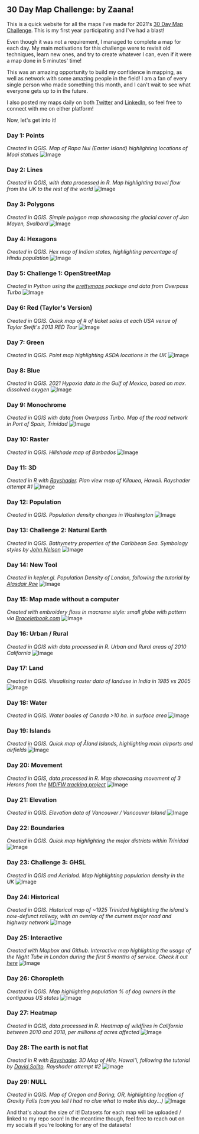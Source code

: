 ## 30 Day Map Challenge: by Zaana!

This is a quick website for all the maps I've made for 2021's [30 Day Map Challenge](https://github.com/tjukanovt/30DayMapChallenge). This is my first year participating and I've had a blast!

Even though it was not a requirement, I managed to complete a map for each day. My main motivations for this challenge were to revisit old techniques, learn new ones, and try to create whatever I can, even if it were a map done in 5 minutes' time!

This was an amazing opportunity to build my confidence in mapping, as well as network with some amazing people in the field! I am a fan of every single person who made something this month, and I can't wait to see what everyone gets up to in the future.

I also posted my maps daily on both [Twitter](http://twitter.com/zaaaana_) and [LinkedIn](http://linkedin.com/in/zaaaana), so feel free to connect with me on either platform!

Now, let's get into it!


### Day 1: Points
_Created in QGIS. Map of Rapa Nui (Easter Island) highlighting locations of Moai statues_
![Image](Maps/day1_points.jpg)

### Day 2: Lines
_Created in QGIS, with data processed in R. Map highlighting travel flow from the UK to the rest of the world_
![Image](Maps/day2_lines.jpg)

### Day 3: Polygons
_Created in QGIS. Simple polygon map showcasing the glacial cover of Jan Mayen, Svalbard_
![Image](Maps/day3_polygons.jpg)

### Day 4: Hexagons
_Created in QGIS. Hex map of Indian states, highlighting percentage of Hindu population_
![Image](Maps/Day4_hex.jpg)

### Day 5: Challenge 1: OpenStreetMap
_Created in Python using the [prettymaps](https://github.com/marceloprates/prettymaps) package and data from Overpass Turbo_
![Image](Maps/day5_osm.jpg)

### Day 6: Red (Taylor's Version)
_Created in QGIS. Quick map of # of ticket sales at each USA venue of Taylor Swift's 2013 RED Tour_
![Image](Maps/Day6_red.jpg)

### Day 7: Green
_Created in QGIS. Point map highlighting ASDA locations in the UK_
![Image](Maps/Day7_green.jpg)

### Day 8: Blue
_Created in QGIS. 2021 Hypoxia data in the Gulf of Mexico, based on max. dissolved oxygen_
![Image](Maps/Day8_blue.jpg)

### Day 9: Monochrome
_Created in QGIS with data from Overpass Turbo. Map of the road network in Port of Spain, Trinidad_
![Image](Maps/Day9_mono.jpg)

### Day 10: Raster
_Created in QGIS. Hillshade map of Barbados_
![Image](Maps/Day10_raster.jpg)

### Day 11: 3D
_Created in R with [Rayshader](https://www.rayshader.com/). Plan view map of Kilauea, Hawaii. Rayshader attempt #1_
![Image](Maps/Day11_3d.jpg)

### Day 12: Population
_Created in QGIS. Population density changes in Washington_
![Image](Maps/Day12_pop.jpg)

### Day 13: Challenge 2: Natural Earth
_Created in QGIS. Bathymetry properties of the Caribbean Sea. Symbology styles by [John Nelson](https://www.esri.com/arcgis-blog/products/mapping/mapping/absurd-paper-maps-in-pro/)_
![Image](Maps/Day13_nat.jpg)

### Day 14: New Tool
_Created in kepler.gl. Population Density of London, following the tutorial by [Alasdair Rae](http://www.statsmapsnpix.com/2018/09/a-kepler-tutorial-plus-data.html)_
![Image](Maps/Day14_new.jpg)

### Day 15: Map made without a computer
_Created with embroidery floss in macrame style: small globe with pattern via [Braceletbook.com](https://www.braceletbook.com/patterns/alpha/104488/)_
![Image](Maps/Day15_nocomp.jpg)

### Day 16: Urban / Rural
_Created in QGIS with data processed in R. Urban and Rural areas of 2010 California_
![Image](Maps/Day16_urbrur.jpg)

### Day 17: Land
_Created in QGIS. Visualising raster data of landuse in India in 1985 vs 2005_
![Image](Maps/Day17_Land.jpg)

### Day 18: Water
_Created in QGIS. Water bodies of Canada >10 ha. in surface area_
![Image](Maps/Day18_water.jpg)

### Day 19: Islands
_Created in QGIS. Quick map of Åland Islands, highlighting main airports and airfields_
![Image](Maps/Day19_Islands.jpg)

### Day 20: Movement
_Created in QGIS, data processed in R. Map showcasing movement of 3 Herons from the [MDIFW tracking project](https://wildlife.org/heron-tracking-project-gps-data-for-all-to-use-and-learn-from/)_
![Image](Maps/Day20_Movement.jpg)

### Day 21: Elevation
_Created in QGIS. Elevation data of Vancouver / Vancouver Island_
![Image](Maps/Day21_Elevations.jpg)

### Day 22: Boundaries
_Created in QGIS. Quick map highlighting the major districts within Trinidad_
![Image](Maps/Day22_Boundaries.jpg)

### Day 23: Challenge 3: GHSL
_Created in QGIS and Aerialod. Map highlighting population density in the UK_
![Image](Maps/Day23_GHSL.jpg)

### Day 24: Historical
_Created in QGIS. Historical map of ~1925 Trinidad highlighting the island's now-defunct railway, with an overlay of the current major road and highway network_
![Image](Maps/Day24_Historical.jpg)

### Day 25: Interactive
_Created with Mapbox and Github. Interactive map highlighting the usage of the Night Tube in London during the first 5 months of service. Check it out [here](https://zaaaana.github.io/CASA0003/)_
![Image](Maps/Day25_interactive.gif)

### Day 26: Choropleth
_Created in QGIS. Map highlighting population % of dog owners in the contiguous US states_
![Image](Maps/Day26_Choropleth.jpg)

### Day 27: Heatmap
_Created in QGIS, data processed in R. Heatmap of wildfires in California between 2010 and 2018, per millions of acres affected_
![Image](Maps/Day27_Heatmap.jpg)

### Day 28: The earth is not flat
_Created in R with [Rayshader](http://rayshader.com). 3D Map of Hilo, Hawai'i, following the tutorial by [David Solito](https://www.davidsolito.com/post/a-rayshader-base-tutortial-bonus-hawaii/?_x_tr_sl=auto&_x_tr_tl=en&_x_tr_hl=en-GB&_x_tr_pto=nui). Rayshader attempt #2_
![Image](Maps/Day28_Notflat.jpg)

### Day 29: NULL
_Created in QGIS. Map of Oregon and Boring, OR, highlighting location of Gravity Falls (can you tell I had no clue what to make this day...)_
![Image](Maps/Day29_Null.jpg)

And that's about the size of it! Datasets for each map will be uploaded / linked to my repo soon! In the meantime though, feel free to reach out on my socials if you're looking for any of the datasets!
